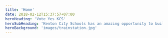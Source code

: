 ```yaml
---
title: 'Home'
date: 2018-02-12T15:37:57+07:00
heroHeading: 'Vote Yes KCS'
heroSubHeading: 'Kenton City Schools has an amazing opportunity to build a new secondary school to educate students in grades 7-12'
heroBackground: 'images/trainstation.jpg'
---
```

